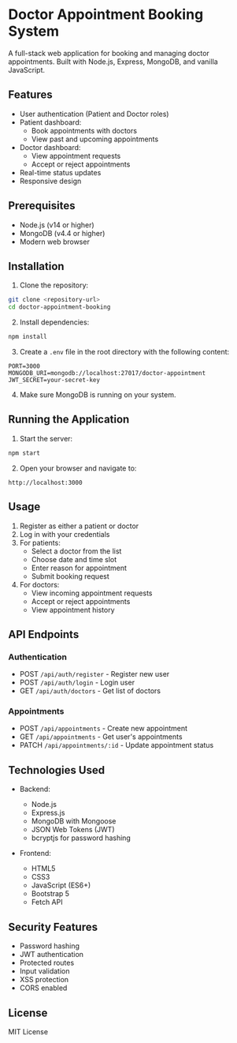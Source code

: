 # Doctor Appointment Booking System

A full-stack web application for booking and managing doctor appointments. Built with Node.js, Express, MongoDB, and vanilla JavaScript.

## Features

- User authentication (Patient and Doctor roles)
- Patient dashboard:
  - Book appointments with doctors
  - View past and upcoming appointments
- Doctor dashboard:
  - View appointment requests
  - Accept or reject appointments
- Real-time status updates
- Responsive design

## Prerequisites

- Node.js (v14 or higher)
- MongoDB (v4.4 or higher)
- Modern web browser

## Installation

1. Clone the repository:
```bash
git clone <repository-url>
cd doctor-appointment-booking
```

2. Install dependencies:
```bash
npm install
```

3. Create a `.env` file in the root directory with the following content:
```
PORT=3000
MONGODB_URI=mongodb://localhost:27017/doctor-appointment
JWT_SECRET=your-secret-key
```

4. Make sure MongoDB is running on your system.

## Running the Application

1. Start the server:
```bash
npm start
```

2. Open your browser and navigate to:
```
http://localhost:3000
```

## Usage

1. Register as either a patient or doctor
2. Log in with your credentials
3. For patients:
   - Select a doctor from the list
   - Choose date and time slot
   - Enter reason for appointment
   - Submit booking request
4. For doctors:
   - View incoming appointment requests
   - Accept or reject appointments
   - View appointment history

## API Endpoints

### Authentication
- POST `/api/auth/register` - Register new user
- POST `/api/auth/login` - Login user
- GET `/api/auth/doctors` - Get list of doctors

### Appointments
- POST `/api/appointments` - Create new appointment
- GET `/api/appointments` - Get user's appointments
- PATCH `/api/appointments/:id` - Update appointment status

## Technologies Used

- Backend:
  - Node.js
  - Express.js
  - MongoDB with Mongoose
  - JSON Web Tokens (JWT)
  - bcryptjs for password hashing

- Frontend:
  - HTML5
  - CSS3
  - JavaScript (ES6+)
  - Bootstrap 5
  - Fetch API

## Security Features

- Password hashing
- JWT authentication
- Protected routes
- Input validation
- XSS protection
- CORS enabled

## License

MIT License 